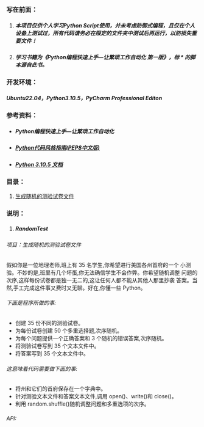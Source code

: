 ### 写在前面：
1. ##### 本项目仅供个人学习Python Script使用，并未考虑防御式编程，且仅在个人设备上测试过，所有代码请务必在限定的文件夹中测试后再运行，以防损失重要文件！
2. ##### 学习书籍为《Python编程快速上手—让繁琐工作自动化 第一版》，标 * 的脚本源自此书。
### 开发环境：
##### Ubuntu22.04，Python3.10.5，PyCharm Professional Editon
### 参考资料：
* ##### Python编程快速上手—让繁琐工作自动化
* ##### [Python代码风格指南(PEP8中文版)](https://china-testing.github.io/python_pep8.html)
* ##### [Python 3.10.5 文档](https://docs.python.org/zh-cn/3/)

### 目录：
1. [生成随机的测验试卷文件](#i1)

### 说明：
1. ##### <span id="i1">RandomTest</span>
###### 项目：生成随机的测验试卷文件
假如你是一位地理老师,班上有 35 名学生,你希望进行美国各州首府的一个
小测验。不妙的是,班里有几个坏蛋,你无法确信学生不会作弊。你希望随机调整
问题的次序,这样每份试卷都是独一无二的,这让任何人都不能从其他人那里抄袭
答案。当然,手工完成这件事又费时又无聊。好在,你懂一些 Python。
###### 下面是程序所做的事:
  * 创建 35 份不同的测验试卷。
  * 为每份试卷创建 50 个多重选择题,次序随机。
  * 为每个问题提供一个正确答案和 3 个随机的错误答案,次序随机。
  * 将测验试卷写到 35 个文本文件中。
  * 将答案写到 35 个文本文件中。
  
###### 这意味着代码需要做下面的事:
  * 将州和它们的首府保存在一个字典中。
  * 针对测验文本文件和答案文本文件,调用 open()、write()和 close()。
  * 利用 random.shuffle()随机调整问题和多重选项的次序。
###### API: